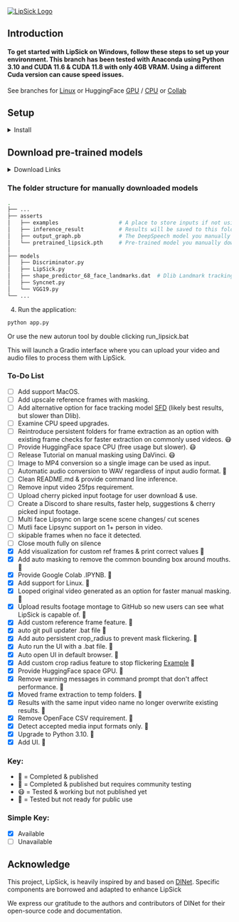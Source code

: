 
<a href="https://youtu.be/ZO2AaXXwMrw">
  <img src="/utils/logo/LipSickYouTube.jpg" alt="LipSick Logo">
</a>


## Introduction

#### To get started with LipSick on Windows, follow these steps to set up your environment. This branch has been tested with Anaconda using Python 3.10 and CUDA 11.6 & CUDA 11.8 with only 4GB VRAM. Using a different Cuda version can cause speed issues.
See branches for [Linux](https://github.com/Inferencer/LipSick/tree/linux) or HuggingFace [GPU](https://github.com/Inferencer/LipSick/tree/HuggingFace-GPU) / [CPU](https://github.com/Inferencer/LipSick/tree/HuggingFace-CPU) or [Collab](https://github.com/Inferencer/LipSick/tree/Google-Collab)

## Setup

<details>
  <summary>Install</summary>

1. Clone the repository:
```bash
git clone https://github.com/natlamir/LipSick.git
cd LipSick
```
2. Create and activate the Anaconda environment:
```bash
conda env create -f environment.yml
conda activate LipSick
```
</details>

## Download pre-trained models
<details>
  <summary>Download Links</summary>

### For the folder ./asserts

Please download pretrained_lipsick.pth using this [link](https://github.com/Inferencer/LipSick/releases/download/v1PretrainedModels/pretrained_lipsick.pth) and place the file in the folder ./asserts

Then, download output_graph.pb using this [link](https://github.com/Inferencer/LipSick/releases/download/v1PretrainedModels/output_graph.pb) and place the file in the same folder.

### For the folder ./models

Please download shape_predictor_68_face_landmarks.dat using this [link](https://github.com/Inferencer/LipSick/releases/download/v1PretrainedModels/shape_predictor_68_face_landmarks.dat) and place the file in the folder ./models
</details>

### The folder structure for manually downloaded models
```bash
.
├── ...
├── asserts                        
│   ├── examples                   # A place to store inputs if not using gradio UI
│   ├── inference_result           # Results will be saved to this folder
│   ├── output_graph.pb            # The DeepSpeech model you manually download and place here
│   └── pretrained_lipsick.pth     # Pre-trained model you manually download and place here
│                   
├── models
│   ├── Discriminator.py
│   ├── LipSick.py
│   ├── shape_predictor_68_face_landmarks.dat  # Dlib Landmark tracking model you manually download and place here
│   ├── Syncnet.py
│   └── VGG19.py   
└── ...
```
4. Run the application:
```bash
python app.py
```
Or use the new autorun tool by double clicking run_lipsick.bat


This will launch a Gradio interface where you can upload your video and audio files to process them with LipSick.





### To-Do List

- [ ] Add support MacOS.
- [ ] Add upscale reference frames with masking. 
- [ ] Add alternative option for face tracking model [SFD](https://github.com/1adrianb/face-alignment) (likely best results, but slower than Dlib).
- [ ] Examine CPU speed upgrades.
- [ ] Reintroduce persistent folders for frame extraction as an option with existing frame checks for faster extraction on commonly used videos. 😷
- [ ] Provide HuggingFace space CPU (free usage but slower). 😷
- [ ] Release Tutorial on manual masking using DaVinci. 😷
- [ ] Image to MP4 conversion so a single image can be used as input.
- [ ] Automatic audio conversion to WAV regardless of input audio format. 🤕
- [ ] Clean README.md & provide command line inference.
- [ ] Remove input video 25fps requirement.
- [ ] Upload cherry picked input footage for user download & use.
- [ ] Create a Discord to share results, faster help, suggestions & cherry picked input footage.
- [ ] Multi face Lipsync on large scene scene changes/ cut scenes
- [ ] Mutli face Lipsync support on 1+ person in video.
- [ ] skipable frames when no face it detected.
- [ ] Close mouth fully on silence
- [x] Add visualization for custom ref frames & print correct values 🤮
- [x] Add auto masking to remove the common bounding box around mouths. 🤢
- [x] Provide Google Colab .IPYNB. 🤮
- [x] Add support for Linux. 🤢
- [x] Looped original video generated as an option for faster manual masking. 🤮
- [x] Upload results footage montage to GitHub so new users can see what LipSick is capable of. 🤮
- [x] Add custom reference frame feature. 🤮
- [x] auto git pull updater .bat file 🤢
- [x] Add auto persistent crop_radius to prevent mask flickering. 🤮
- [x] Auto run the UI with a .bat file. 🤮
- [x] Auto open UI in default browser. 🤮
- [x] Add custom crop radius feature to stop flickering [Example](https://github.com/Inferencer/LipSick/issues/8#issuecomment-2099371266) 🤮
- [x] Provide HuggingFace space GPU. 🤮
- [x] Remove warning messages in command prompt that don't affect performance. 🤢
- [x] Moved frame extraction to temp folders. 🤮
- [x] Results with the same input video name no longer overwrite existing results. 🤮
- [x] Remove OpenFace CSV requirement. 🤮
- [x] Detect accepted media input formats only. 🤮
- [x] Upgrade to Python 3.10. 🤮
- [x] Add UI. 🤮

### Key:
- 🤮 = Completed & published
- 🤢 = Completed & published but requires community testing
- 😷 = Tested & working but not published yet
- 🤕 = Tested but not ready for public use
### Simple Key:
- [x] Available
- [ ] Unavailable

## Acknowledge

This project, LipSick, is heavily inspired by and based on [DINet](https://github.com/MRzzm/DINet). Specific components are borrowed and adapted to enhance LipSick


We express our gratitude to the authors and contributors of DINet for their open-source code and documentation.

